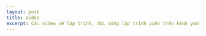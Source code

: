 ```yaml
---
layout: post
title: Video
excerpt: Các video về lập trình, đời sống lập trình viên trên kênh youtube của Lập trình cuộc sống chấm com
---
```





